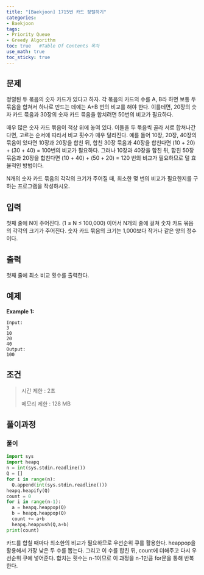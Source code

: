 ```yaml
---
title: "[Baekjoon] 1715번 카드 정렬하기"
categories: 
- Baekjoon
tags:
- Priority Queue
- Greedy Algorithm
toc: true   #Table Of Contents 목차 
use_math: true
toc_sticky: true
---
```


## 문제

정렬된 두 묶음의 숫자 카드가 있다고 하자. 각 묶음의 카드의 수를 A, B라 하면 보통 두 묶음을 합쳐서 하나로 만드는 데에는 A+B 번의 비교를 해야 한다. 이를테면, 20장의 숫자 카드 묶음과 30장의 숫자 카드 묶음을 합치려면 50번의 비교가 필요하다.

매우 많은 숫자 카드 묶음이 책상 위에 놓여 있다. 이들을 두 묶음씩 골라 서로 합쳐나간다면, 고르는 순서에 따라서 비교 횟수가 매우 달라진다. 예를 들어 10장, 20장, 40장의 묶음이 있다면 10장과 20장을 합친 뒤, 합친 30장 묶음과 40장을 합친다면 (10 + 20) + (30 + 40) = 100번의 비교가 필요하다. 그러나 10장과 40장을 합친 뒤, 합친 50장 묶음과 20장을 합친다면 (10 + 40) + (50 + 20) = 120 번의 비교가 필요하므로 덜 효율적인 방법이다.

N개의 숫자 카드 묶음의 각각의 크기가 주어질 때, 최소한 몇 번의 비교가 필요한지를 구하는 프로그램을 작성하시오.

## 입력

첫째 줄에 N이 주어진다. (1 ≤ N ≤ 100,000) 이어서 N개의 줄에 걸쳐 숫자 카드 묶음의 각각의 크기가 주어진다. 숫자 카드 묶음의 크기는 1,000보다 작거나 같은 양의 정수이다.

## 출력

첫째 줄에 최소 비교 횟수를 출력한다.

## 예제

**Example 1:**

```
Input: 
3
10
20
40
Output: 
100
```

## 조건

> 시간 제한 : 2초
>
> 메모리 제한 : 128 MB

## 풀이과정

### 풀이

```python
import sys
import heapq
n = int(sys.stdin.readline())
Q = []
for i in range(n):
  Q.append(int(sys.stdin.readline()))
heapq.heapify(Q)
count = 0
for i in range(n-1):
  a = heapq.heappop(Q)
  b = heapq.heappop(Q)
  count += a+b
  heapq.heappush(Q,a+b)
print(count)
```

카드를 합칠 때마다 최소한의 비교가 필요하므로 우선순위 큐를 활용한다. heappop을 활용해서 가장 낮은 두 수를 뽑는다. 그리고 이 수를 합친 뒤, count에 더해주고 다시 우선순위 큐에 넣어준다. 합치는 횟수는 n-1이므로 이 과정을 n-1만큼 for문을 통해 반복한다.